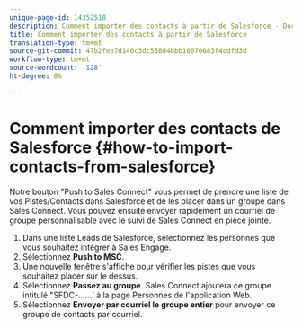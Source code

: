 ```yaml
---
unique-page-id: 14352518
description: Comment importer des contacts à partir de Salesforce - Documents marketing - Documentation du produit
title: Comment importer des contacts à partir de Salesforce
translation-type: tm+mt
source-git-commit: 47b2fee7d146c3dc558d4bbb10070683f4cdfd3d
workflow-type: tm+mt
source-wordcount: '128'
ht-degree: 0%

---
```



# Comment importer des contacts de Salesforce {#how-to-import-contacts-from-salesforce}

Notre bouton &quot;Push to Sales Connect&quot; vous permet de prendre une liste de vos Pistes/Contacts dans Salesforce et de les placer dans un groupe dans Sales Connect. Vous pouvez ensuite envoyer rapidement un courriel de groupe personnalisable avec le suivi de Sales Connect en pièce jointe.

1. Dans une liste Leads de Salesforce, sélectionnez les personnes que vous souhaitez intégrer à Sales Engage.
1. Sélectionnez **Push to MSC**.
1. Une nouvelle fenêtre s&#39;affiche pour vérifier les pistes que vous souhaitez placer sur le dessus.
1. Sélectionnez **Passez au groupe**. Sales Connect ajoutera ce groupe intitulé &quot;SFDC-......*&#39;* à la page Personnes de l&#39;application [ ](http://toutapp.com/)Web.
1. Sélectionnez **Envoyer par courriel le groupe entier** pour envoyer ce groupe de contacts par courriel.

